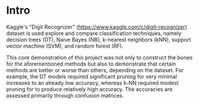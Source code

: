 # Intro

Kaggle's "Digit Recognizer" (https://www.kaggle.com/c/digit-recognizer) dataset is used explore and compare classification techniques, namely decision trees (DT), Naive Bayes (NB), k-nearest neighbors (kNN), support vector machine (SVM), and random forest (RF).

This core demonstration of this project was not only to construct the bones for the aforementioned methods but also to demonstrate that certain methods are better or worse than others, depending on the dataset. For example, the DT models required significant pruning for very minimal increases to an already low accuracy, whereas k-NN required modest pruning for to produce relatively high accuracy. The accuracies are assessed primarily through confusion matrices.
